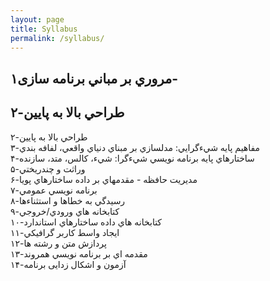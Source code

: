 ```yaml
---
layout: page
title: Syllabus
permalink: /syllabus/
---
```




<p style="direction:rtl;text-align:right;"> 
    <h2>
            مروري بر مباني برنامه سازی۱-  
    </h2>
   
<h2>
        طراحي بالا به پايين-۲

</h2>
        طراحي بالا به پايين-۲
        <br>
        ۳-مفاهيم پايه شيءگرايي: مدلسازي بر مبناي دنياي واقعي، لفافه بندي
        <br>
        ۴-ساختارهاي پايه برنامه نويسي شيءگرا: شيء، کالس، متد، سازنده
        <br>
        ۵-وراثت و چندريختي
        <br>
        مديريت حافظه - مقدمهاي بر داده ساختارهاي پويا-۶
        <br>
        ۷-برنامه نويسي عمومي  
        <br>
        رسيدگي به خطاها و استثناءها-۸
        <br>
        کتابخانه هاي ورودي/خروجي-۹
        <br>
        ۱۰-کتابخانه هاي داده ساختارهاي استاندارد
        <br>
        ۱۱-ايجاد واسط کاربر گرافيکي
        <br>
        ۱۲-پردازش متن و رشته ها
        <br>
        ۱۳-مقدمه اي بر برنامه نويسي همروند
        <br>
        ۱۴-آزمون و اشکال زدایی برنامه</p>
